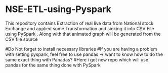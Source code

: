 # NSE-ETL-using-Pyspark
This repository contains Extraction of real live data from National stock Exchange and applied some Transformation and sinking it into CSV File using PySpark .
Along with that animated graph will be generated from the CSV file source

#Do Not forget to install necessary libraries
#If you are having a problem with setting pyspark, feel free to use pandas -> want to know how to do the same exact thing with Panadas?
#Here i got new repo which will use pandas for the same thing done with PySpark
